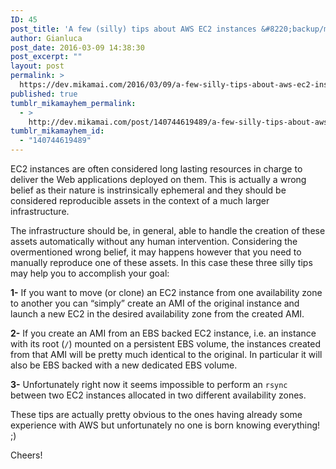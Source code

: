 ```yaml
---
ID: 45
post_title: 'A few (silly) tips about AWS EC2 instances &#8220;backup/migration&#8221;'
author: Gianluca
post_date: 2016-03-09 14:38:30
post_excerpt: ""
layout: post
permalink: >
  https://dev.mikamai.com/2016/03/09/a-few-silly-tips-about-aws-ec2-instances/
published: true
tumblr_mikamayhem_permalink:
  - >
    http://dev.mikamai.com/post/140744619489/a-few-silly-tips-about-aws-ec2-instances
tumblr_mikamayhem_id:
  - "140744619489"
---
```

EC2 instances are often considered long lasting resources in charge to deliver the Web applications deployed on them.
This is actually a wrong belief as their nature is instrinsically ephemeral and they should be considered reproducible assets in the context of a much larger infrastructure.

<!--more-->

The infrastructure should be, in general, able to handle the creation of these assets automatically without any human intervention.
Considering the overmentioned wrong belief, it may happens however that you need to manually reproduce one of these assets. In this case these three silly tips may help you to accomplish your goal:

<strong>1-</strong> If you want to move (or clone) an EC2 instance from one availability zone to another you can “simply” create an AMI of the original instance and launch a new EC2 in the desired availability zone from the created AMI.

<strong>2-</strong> If you create an AMI from an EBS backed EC2 instance, i.e. an instance with its root (<code>/</code>) mounted on a persistent EBS volume, the instances created from that AMI will be pretty much identical to the original. In particular it will also be EBS backed with a new dedicated EBS volume.

<strong>3-</strong> Unfortunately right now it seems impossible to perform an <code>rsync</code> between two EC2 instances allocated in two different availability zones.

These tips are actually pretty obvious to the ones having already some experience with AWS but unfortunately no one is born knowing everything! ;)

Cheers!